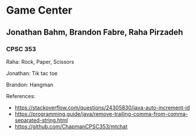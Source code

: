 # Game Center
## Jonathan Bahm, Brandon Fabre, Raha Pirzadeh
### CPSC 353
Raha: Rock, Paper, Scissors 

Jonathan: Tik tac toe 

Brandon: Hangman


References:
* https://stackoverflow.com/questions/24305830/java-auto-increment-id
* https://programming.guide/java/remove-trailing-comma-from-comma-separated-string.html
* https://github.com/ChapmanCPSC353/mtchat
